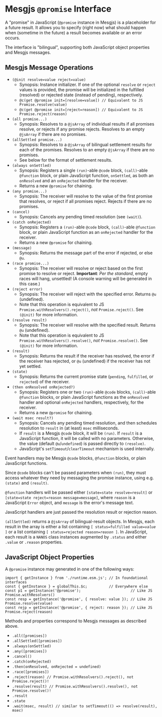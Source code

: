 # Mesgjs `@promise` Interface

A "promise" in JavaScript (`@promise` instance in Mesgjs) is a placeholder for a future result. It allows you to specify (right now) what should happen when (sometime in the future) a result becomes available or an error occurs.

The interface is "bilingual", supporting both JavaScript object properties and Mesgjs messages.

## Mesgjs Message Operations

* `(@init resolve=value reject=value)`
  * Synopsis: Instance initializer. If one of the optional `resolve` or `reject` values is provided, the promise will be initialized in the fulfilled (resolved) or rejected state (instead of pending), respectively.
  * `@c(get @promise init=[resolve=value]) // Equivalent to JS Promise.resolve(value)`
  * `@c(get @promise init=[reject=reason]) // Equivalent to JS Promise.reject(reason)`
* `(all promise...)`
  * Synopsis: Resolves to a `@jsArray` of individual results if all promises resolve, or rejects if any promise rejects. Resolves to an empty `@jsArray` if there are no promises.
* `(allSettled promise...)`
  * Synopsis: Resolves to a `@jsArray` of bilingual settlement results for each of the promises. Resolves to an empty `@jsArray` if there are no promises.
  * See below for the format of settlement results.
* `(always onSettled)`
  * Synopsis: Registers a single `(run)`\-able `@code` block, `(call)`\-able `@function` block, or plain JavaScript function, `onSettled`, as both an `onResolved` and an `onRejected` handler for the receiver.
  * Returns a new `@promise` for chaining.
* `(any promise...)`
  * Synopsis: The receiver will resolve to the value of the first promise that resolves, or reject if all promises reject. Rejects if there are no promises.
* `(cancel)`
  * Synopsis: Cancels any pending timed resolution (see `(wait)`).
* `(catch onRejected)`
  * Synopsis: Registers a `(run)`\-able `@code` block, `(call)`\-able `@function` block, or plain JavaScript function as an `onRejected` handler for the receiver.
  * Returns a new `@promise` for chaining.
* `(message)`
  * Synopsis: Returns the message part of the error if rejected, or else `@u`.
* `(race promise...)`
  * Synopsis: The receiver will resolve or reject based on the first promise to resolve or reject. **Important**: *Per the standard*, empty races will hang, unsettled! (A console warning will be generated in this case.)
* `(reject error)`
  * Synopsis: The receiver will reject with the specified error. Returns `@u` (undefined).
  * Note that this operation is equivalent to JS `Promise.withResolvers().reject()`, *not* `Promise.reject()`. See `(@init)` for more information.
* `(resolve result)`
  * Synopsis: The receiver will resolve with the specified result. Returns `@u` (undefined).
  * Note that this operation is equivalent to JS `Promise.withResolvers().resolve()`, *not* `Promise.resolve()`. See `(@init)` for more information.
* `(result)`
  * Synopsis: Returns the result if the receiver has resolved, the error if the receiver has rejected, or `@u` (undefined) if the receiver has not yet settled.
* `(state)`
  * Synopsis: Returns the current promise state (`pending`, `fulfilled`, or `rejected`) of the receiver.
* `(then onResolved onRejected?)`
  * Synopsis: Registers one or two `(run)`\-able `@code` blocks, `(call)`\-able `@function` blocks, or plain JavaScript functions as the `onResolved` handler and optional `onRejected` handlers, respectively, for the receiver.
  * Returns a new `@promise` for chaining.
* `(wait msec result?)`
  * Synopsis: Cancels any pending timed resolution, and then schedules resolution to `result` in (at least) `msec` milliseconds.
  * If `result` is a Mesgjs `@code` block, it will be `(run)`. If `result` is a JavaScript function, it will be called with no parameters. Otherwise, the value (default `@u`/`undefined`) is passed directly to `(resolve)`.
  * JavaScript's `setTimeout`/`clearTimeout` mechanism is used internally.

Event handlers may be Mesgjs `@code` blocks, `@function` blocks, or plain JavaScript functions.

Since `@code` blocks can't be passed parameters when `(run)`, they must access whatever they need by messaging the promise instance, using e.g. `(state)` and `(result)`.

`@function` handlers will be passed either `[state=state resolve=result]` or `[state=state reject=reason message=message]`, where `reason` is a JavaScript `Error` object, and `message` is the error's message text.

JavaScript handlers are just passed the resolution result or rejection reason.

`(allSettled)` returns a `@jsArray` of bilingual-result objects. In Mesgjs, each result in the array is either a list containing `[ status=fulfilled value=`_`value`_` ]` or a list containing `[ status=rejected reason=`_`reason`_` ]`. In JavaScript, each result is a `NANOS` class instances augmented by `.status` and either `.value` or `.reason` properties.

## JavaScript Object Properties

A `@promise` instance may generated in one of the following ways:

```
import { getInstance } from './runtime.esm.js'; // In foundational interfaces
const { getInstance } = globalThis.$c;          // Everywhere else
const p1 = getInstance('@promise');                       // Like JS Promise.withResolvers()
const resp = getInstance('@promise', { resolve: value }); // Like JS Promise.resolve(value)
const rejp = getInstance('@promise', { reject: reason }); // Like JS Promise.reject(reason)
```

Methods and properties correspond to Mesgjs messages as described above.

* `.all([promises])`
* `.allSettled([promises])`
* `.always(onSettled)`
* `.any([promises])`
* `.cancel()`
* `.catch(onRejected)`
* `.then(onResolved, onRejected = undefined)`
* `.race([promises])`
* `.reject(reason) // Promise.withResolvers().reject(), not Promise.reject()!`
* `.resolve(result) // Promise.withResolvers().resolve(), not Promise.resolve()!`
* `.result`
* `.state`
* `.wait(msec, result) // similar to setTimeout(() => resolve(result), msec)`
